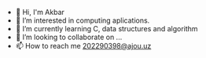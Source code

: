 - 👋 Hi, I'm Akbar
- 👀 I’m interested in computing aplications.
- 🌱 I’m currently learning C, data structures and algorithm 
- 💞️ I’m looking to collaborate on ...
- 📫 How to reach me 202290398@ajou.uz

<!---
akbarajou/akbarajou is a ✨ special ✨ repository because its `README.md` (this file) appears on your GitHub profile.
You can click the Preview link to take a look at your changes.
--->
